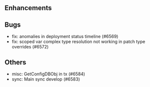 ## Enhancements
## Bugs
- fix: anomalies in deployment status timeline (#6569)
- fix: scoped var complex type resolution not working in patch type overrides (#6572)
## Others
- misc: GetConfigDBObj in tx (#6584)
- sync: Main sync develop (#6583)
